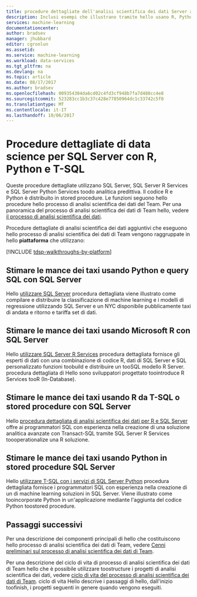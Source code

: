 ```yaml
---
title: procedure dettagliate dell'analisi scientifica dei dati Server aaaSQL con R, Python e T-SQL | Documenti Microsoft
description: Inclusi esempi che illustrano tramite hello usano R, Python e T-SQL in analitica predittiva toodo di SQL Server.
services: machine-learning
documentationcenter: 
author: bradsev
manager: jhubbard
editor: cgronlun
ms.assetid: 
ms.service: machine-learning
ms.workload: data-services
ms.tgt_pltfrm: na
ms.devlang: na
ms.topic: article
ms.date: 08/17/2017
ms.author: bradsev
ms.openlocfilehash: 009354304da6cd02c4fd3cf948b7fa7d488cc4e8
ms.sourcegitcommit: 523283cc1b3c37c428e77850964dc1c33742c5f0
ms.translationtype: MT
ms.contentlocale: it-IT
ms.lasthandoff: 10/06/2017
---
```

# <a name="sql-server-data-science-walkthroughs-using-r-python-and-t-sql"></a>Procedure dettagliate di data science per SQL Server con R, Python e T-SQL

Queste procedure dettagliate utilizzano SQL Server, SQL Server R Services e SQL Server Python Services toodo analitica predittiva. Il codice R e Python è distribuito in stored procedure. Le funzioni seguono hello procedure hello processo di analisi scientifica dei dati del Team. Per una panoramica del processo di analisi scientifica dei dati di Team hello, vedere [il processo di analisi scientifica dei dati](data-science-process-overview.md). 

Procedure dettagliate di analisi scientifica dei dati aggiuntivi che eseguono hello processo di analisi scientifica dei dati di Team vengono raggruppate in hello **piattaforma** che utilizzano: 

[!INCLUDE [tdsp-walkthroughs-by-platform](../../includes/tdsp-walkthroughs-by-platform.md)]


## <a name="predict-taxi-tips-using-python-and-sql-queries-with-sql-server"></a>Stimare le mance dei taxi usando Python e query SQL con SQL Server 

Hello [utilizzare SQL Server](machine-learning-data-science-process-sql-walkthrough.md) procedura dettagliata viene illustrato come compilare e distribuire la classificazione di machine learning e i modelli di regressione utilizzando SQL Server e un NYC disponibile pubblicamente taxi di andata e ritorno e tariffa set di dati.


## <a name="predict-taxi-tips-using-microsoft-r-with-sql-server"></a>Stimare le mance dei taxi usando Microsoft R con SQL Server 

Hello [utilizzare SQL Server R Services](https://msdn.microsoft.com/library/mt612857.aspx) procedura dettagliata fornisce gli esperti di dati con una combinazione di codice R, dati di SQL Server e SQL personalizzato funzioni toobuild e distribuire un tooSQL modello R Server. procedura dettagliata di Hello sono sviluppatori progettato toointroduce R Services tooR (In-Database).


## <a name="predict-taxi-tips-using-r-from-t-sql-or-stored-procedures-with-sql-server"></a>Stimare le mance dei taxi usando R da T-SQL o stored procedure con SQL Server

Hello [procedura dettagliata di analisi scientifica dei dati per R e SQL Server](https://docs.microsoft.com/en-us/sql/advanced-analytics/tutorials/walkthrough-data-science-end-to-end-walkthrough) offre ai programmatori SQL con esperienza nella creazione di una soluzione analitica avanzate con Transact-SQL tramite SQL Server R Services toooperationalize una R soluzione. 


## <a name="predict-taxi-tips-using-python-in-sql-server-stored-procedures"></a>Stimare le mance dei taxi usando Python in stored procedure SQL Server

Hello [utilizzare T-SQL con i servizi di SQL Server Python](https://docs.microsoft.com/en-us/sql/advanced-analytics/tutorials/sqldev-in-database-python-for-sql-developers) procedura dettagliata fornisce i programmatori SQL con esperienza nella creazione di un di machine learning soluzioni in SQL Server. Viene illustrato come tooincorporate Python in un'applicazione mediante l'aggiunta del codice Python toostored procedure.


## <a name="next-steps"></a>Passaggi successivi

Per una descrizione dei componenti principali di hello che costituiscono hello processo di analisi scientifica dei dati di Team, vedere [Cenni preliminari sul processo di analisi scientifica dei dati di Team](data-science-process-overview.md).

Per una descrizione del ciclo di vita di processo di analisi scientifica dei dati di Team hello che è possibile utilizzare toostructure i progetti di analisi scientifica dei dati, vedere [ciclo di vita del processo di analisi scientifica dei dati di Team](data-science-process-lifecycle.md). ciclo di vita Hello descrive i passaggi di hello, dall'inizio toofinish, i progetti seguenti in genere quando vengono eseguiti. 
